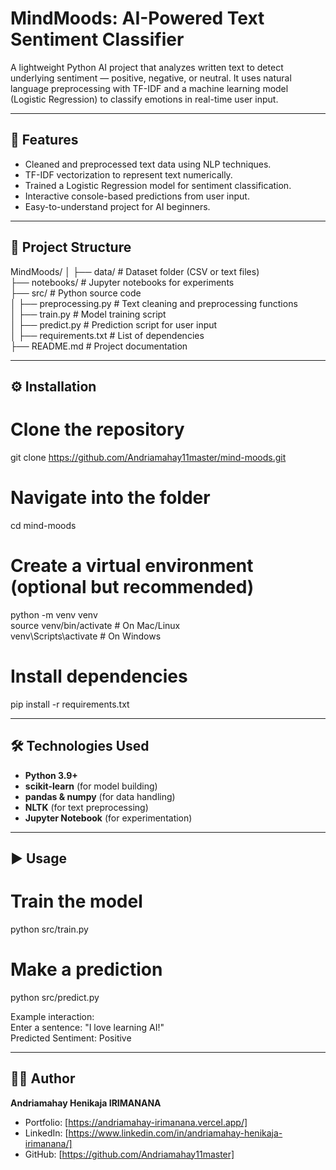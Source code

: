 # MindMoods: AI-Powered Text Sentiment Classifier

A lightweight Python AI project that analyzes written text to detect underlying sentiment — positive, negative, or neutral. It uses natural language preprocessing with TF-IDF and a machine learning model (Logistic Regression) to classify emotions in real-time user input.

---

## 🚀 Features

- Cleaned and preprocessed text data using NLP techniques.
- TF-IDF vectorization to represent text numerically.
- Trained a Logistic Regression model for sentiment classification.
- Interactive console-based predictions from user input.
- Easy-to-understand project for AI beginners.

---

## 📂 Project Structure

MindMoods/
│
├── data/ # Dataset folder (CSV or text files)  
├── notebooks/ # Jupyter notebooks for experiments  
├── src/ # Python source code  
│ ├── preprocessing.py # Text cleaning and preprocessing functions  
│ ├── train.py # Model training script  
│ ├── predict.py # Prediction script for user input  
│
├── requirements.txt # List of dependencies  
├── README.md # Project documentation

---

## ⚙️ Installation

# Clone the repository

git clone https://github.com/Andriamahay11master/mind-moods.git

# Navigate into the folder

cd mind-moods

# Create a virtual environment (optional but recommended)

python -m venv venv  
source venv/bin/activate # On Mac/Linux  
venv\Scripts\activate # On Windows

# Install dependencies

pip install -r requirements.txt

---

## 🛠️ Technologies Used

- **Python 3.9+**
- **scikit-learn** (for model building)
- **pandas & numpy** (for data handling)
- **NLTK** (for text preprocessing)
- **Jupyter Notebook** (for experimentation)

---

## ▶️ Usage

# Train the model

python src/train.py

# Make a prediction

python src/predict.py

Example interaction:  
Enter a sentence: "I love learning AI!"  
Predicted Sentiment: Positive

---

## 👨‍💻 Author

**Andriamahay Henikaja IRIMANANA**

- Portfolio: [https://andriamahay-irimanana.vercel.app/]
- LinkedIn: [https://www.linkedin.com/in/andriamahay-henikaja-irimanana/]
- GitHub: [https://github.com/Andriamahay11master]
